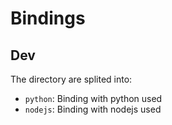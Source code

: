 # Bindings

## Dev

The directory are splited into:

- `python`:  Binding with python used
- `nodejs`:  Binding with nodejs used
